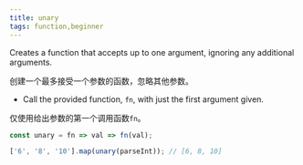 ```yaml
---
title: unary
tags: function,beginner
---
```


Creates a function that accepts up to one argument, ignoring any additional arguments.

创建一个最多接受一个参数的函数，忽略其他参数。

- Call the provided function, `fn`, with just the first argument given.

仅使用给出参数的第一个调用函数`fn`。

```js
const unary = fn => val => fn(val);
```

```js
['6', '8', '10'].map(unary(parseInt)); // [6, 8, 10]
```
